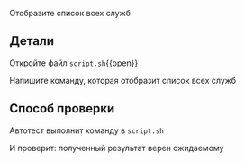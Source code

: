 Отобразите список всех служб

## Детали

Откройте файл `script.sh`{{open}}

Напишите команду, которая отобразит список всех служб

## Способ проверки

Автотест выполнит команду в `script.sh`

И проверит: полученный результат верен ожидаемому